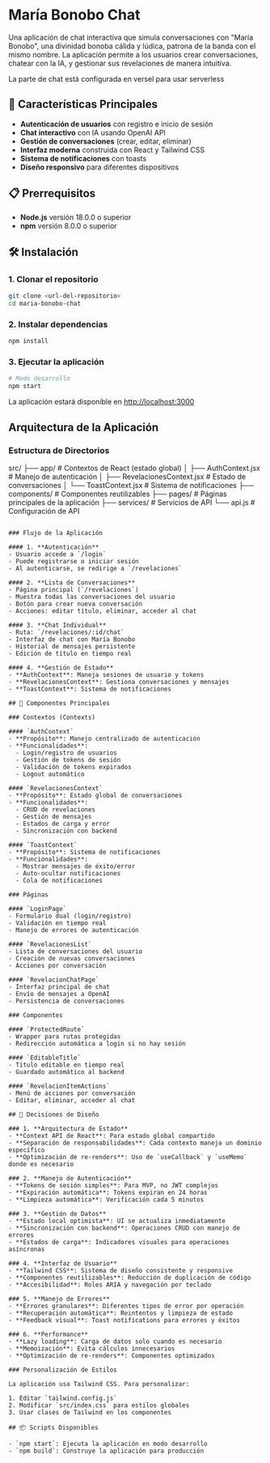 # María Bonobo Chat

Una aplicación de chat interactiva que simula conversaciones con "María Bonobo", una divinidad bonoba cálida y lúdica, patrona de la banda con el mismo nombre. La aplicación permite a los usuarios crear conversaciones, chatear con la IA, y gestionar sus revelaciones de manera intuitiva.

La parte de chat está configurada en versel para usar serverless

## 🚀 Características Principales

- **Autenticación de usuarios** con registro e inicio de sesión
- **Chat interactivo** con IA usando OpenAI API
- **Gestión de conversaciones** (crear, editar, eliminar)
- **Interfaz moderna** construida con React y Tailwind CSS
- **Sistema de notificaciones** con toasts
- **Diseño responsivo** para diferentes dispositivos

## 📋 Prerrequisitos

- **Node.js** versión 18.0.0 o superior
- **npm** versión 8.0.0 o superior

## 🛠️ Instalación

### 1. Clonar el repositorio

```bash
git clone <url-del-repositorio>
cd maria-bonobo-chat
```

### 2. Instalar dependencias

```bash
npm install
```

### 3. Ejecutar la aplicación

```bash
# Modo desarrollo
npm start
```
La aplicación estará disponible en [http://localhost:3000](http://localhost:3000)

## Arquitectura de la Aplicación

### Estructura de Directorios

src/
├── app/                    # Contextos de React (estado global)
│   ├── AuthContext.jsx    # Manejo de autenticación
│   ├── RevelacionesContext.jsx  # Estado de conversaciones
│   └── ToastContext.jsx   # Sistema de notificaciones
├── components/            # Componentes reutilizables
├── pages/                # Páginas principales de la aplicación
├── services/             # Servicios de API
└── api.js               # Configuración de API

```

### Flujo de la Aplicación

#### 1. **Autenticación**
- Usuario accede a `/login`
- Puede registrarse o iniciar sesión
- Al autenticarse, se redirige a `/revelaciones`

#### 2. **Lista de Conversaciones**
- Página principal (`/revelaciones`)
- Muestra todas las conversaciones del usuario
- Botón para crear nueva conversación
- Acciones: editar título, eliminar, acceder al chat

#### 3. **Chat Individual**
- Ruta: `/revelaciones/:id/chat`
- Interfaz de chat con María Bonobo
- Historial de mensajes persistente
- Edición de título en tiempo real

#### 4. **Gestión de Estado**
- **AuthContext**: Maneja sesiones de usuario y tokens
- **RevelacionesContext**: Gestiona conversaciones y mensajes
- **ToastContext**: Sistema de notificaciones

## 🧩 Componentes Principales

### Contextos (Contexts)

#### `AuthContext`
- **Propósito**: Manejo centralizado de autenticación
- **Funcionalidades**:
  - Login/registro de usuarios
  - Gestión de tokens de sesión
  - Validación de tokens expirados
  - Logout automático

#### `RevelacionesContext`
- **Propósito**: Estado global de conversaciones
- **Funcionalidades**:
  - CRUD de revelaciones
  - Gestión de mensajes
  - Estados de carga y error
  - Sincronización con backend

#### `ToastContext`
- **Propósito**: Sistema de notificaciones
- **Funcionalidades**:
  - Mostrar mensajes de éxito/error
  - Auto-ocultar notificaciones
  - Cola de notificaciones

### Páginas

#### `LoginPage`
- Formulario dual (login/registro)
- Validación en tiempo real
- Manejo de errores de autenticación

#### `RevelacionesList`
- Lista de conversaciones del usuario
- Creación de nuevas conversaciones
- Acciones por conversación

#### `RevelacionChatPage`
- Interfaz principal de chat
- Envío de mensajes a OpenAI
- Persistencia de conversaciones

### Componentes

#### `ProtectedRoute`
- Wrapper para rutas protegidas
- Redirección automática a login si no hay sesión

#### `EditableTitle`
- Título editable en tiempo real
- Guardado automático al backend

#### `RevelacionItemActions`
- Menú de acciones por conversación
- Editar, eliminar, acceder al chat

## 🎨 Decisiones de Diseño

### 1. **Arquitectura de Estado**
- **Context API de React**: Para estado global compartido
- **Separación de responsabilidades**: Cada contexto maneja un dominio específico
- **Optimización de re-renders**: Uso de `useCallback` y `useMemo` donde es necesario

### 2. **Manejo de Autenticación**
- **Tokens de sesión simples**: Para MVP, no JWT complejos
- **Expiración automática**: Tokens expiran en 24 horas
- **Limpieza automática**: Verificación cada 5 minutos

### 3. **Gestión de Datos**
- **Estado local optimista**: UI se actualiza inmediatamente
- **Sincronización con backend**: Operaciones CRUD con manejo de errores
- **Estados de carga**: Indicadores visuales para operaciones asíncronas

### 4. **Interfaz de Usuario**
- **Tailwind CSS**: Sistema de diseño consistente y responsive
- **Componentes reutilizables**: Reducción de duplicación de código
- **Accesibilidad**: Roles ARIA y navegación por teclado

### 5. **Manejo de Errores**
- **Errores granulares**: Diferentes tipos de error por operación
- **Recuperación automática**: Reintentos y limpieza de estado
- **Feedback visual**: Toast notifications para errores y éxitos

### 6. **Performance**
- **Lazy loading**: Carga de datos solo cuando es necesario
- **Memoización**: Evita cálculos innecesarios
- **Optimización de re-renders**: Componentes optimizados

### Personalización de Estilos

La aplicación usa Tailwind CSS. Para personalizar:

1. Editar `tailwind.config.js`
2. Modificar `src/index.css` para estilos globales
3. Usar clases de Tailwind en los componentes

## 📦 Scripts Disponibles

- `npm start`: Ejecuta la aplicación en modo desarrollo
- `npm build`: Construye la aplicación para producción


